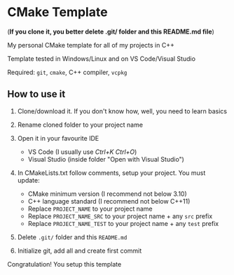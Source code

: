 # CMake Template

(**If you clone it, you better delete .git/ folder and this README.md file**)

My personal CMake template for all of my projects in C++

Template tested in Windows/Linux and on VS Code/Visual Studio

Required: `git`, `cmake`, C++ compiler, `vcpkg`

## How to use it

1. Clone/download it. If you don't know how, well, you need to learn basics

2. Rename cloned folder to your project name

3. Open it in your favourite IDE
    - VS Code (I usually use *Ctrl+K* *Ctrl+O*)
    - Visual Studio (inside folder "Open with Visual Studio")

4. In CMakeLists.txt follow comments, setup your project. You must update:
    - CMake minimum version (I recommend not below 3.10)
    - C++ language standard (I recommend not below C++11)
    - Replace `PROJECT_NAME` to your project name
    - Replace `PROJECT_NAME_SRC` to your project name + any `src` prefix
    - Replace `PROJECT_NAME_TEST` to your project name + any `test` prefix

5. Delete `.git/` folder and this `README.md`

6. Initialize git, add all and create first commit

Congratulation! You setup this template
